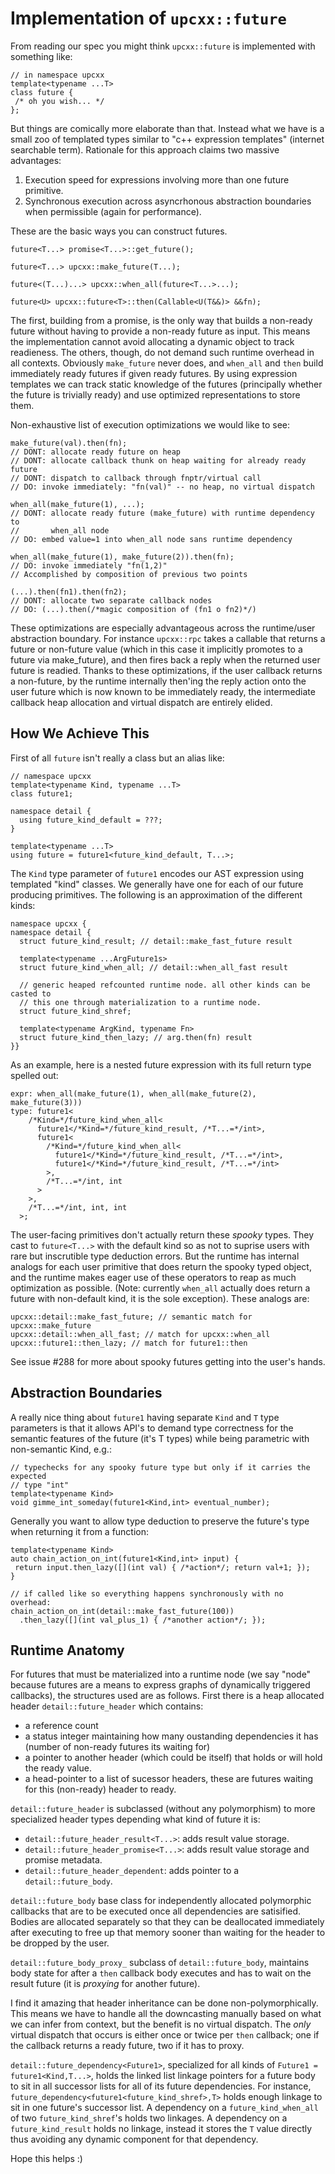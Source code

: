 # Implementation of `upcxx::future` #

From reading our spec you might think `upcxx::future` is implemented with
something like:

```
// in namespace upcxx
template<typename ...T>
class future {
 /* oh you wish... */
};
```

But things are comically more elaborate than that. Instead what we have is
a small zoo of templated types similar to "c++ expression templates" (internet
searchable term). Rationale for this approach claims two massive advantages:

  1) Execution speed for expressions involving more than one future primitive.
  2) Synchronous execution across asyncrhonous abstraction boundaries when
     permissible (again for performance).

These are the basic ways you can construct futures.

```
future<T...> promise<T...>::get_future();

future<T...> upcxx::make_future(T...);

future<(T...)...> upcxx::when_all(future<T...>...);

future<U> upcxx::future<T>::then(Callable<U(T&&)> &&fn);
```

The first, building from a promise, is the only way that builds a non-ready
future without having to provide a non-ready future as input. This means the
implementation cannot avoid allocating a dynamic object to track readieness.
The others, though, do not demand such runtime overhead in all contexts.
Obviously `make_future` never does, and `when_all` and `then` build immediately
ready futures if given ready futures. By using expression templates we can
track static knowledge of the futures (principally whether the future is
trivially ready) and use optimized representations to store them.

Non-exhaustive list of execution optimizations we would like to see:

```
make_future(val).then(fn);
// DONT: allocate ready future on heap
// DONT: allocate callback thunk on heap waiting for already ready future
// DONT: dispatch to callback through fnptr/virtual call
// DO: invoke immediately: "fn(val)" -- no heap, no virtual dispatch

when_all(make_future(1), ...);
// DONT: allocate ready future (make_future) with runtime dependency to
//       when_all node
// DO: embed value=1 into when_all node sans runtime dependency

when_all(make_future(1), make_future(2)).then(fn);
// DO: invoke immediately "fn(1,2)"
// Accomplished by composition of previous two points

(...).then(fn1).then(fn2);
// DONT: allocate two separate callback nodes
// DO: (...).then(/*magic composition of (fn1 o fn2)*/)
```

These optimizations are especially advantageous across the runtime/user
abstraction boundary. For instance `upcxx::rpc` takes a callable that returns a
future or non-future value (which in this case it implicitly promotes to a
future via make_future), and then fires back a reply when the returned user
future is readied. Thanks to these optimizations, if the user callback returns
a non-future, by the runtime internally then'ing the reply action onto the user
future which is now known to be immediately ready, the intermediate callback
heap allocation and virtual dispatch are entirely elided.

## How We Achieve This ##

First of all `future` isn't really a class but an alias like:

```
// namespace upcxx
template<typename Kind, typename ...T>
class future1;

namespace detail {
  using future_kind_default = ???;
}

template<typename ...T>
using future = future1<future_kind_default, T...>;
```

The `Kind` type parameter of `future1` encodes our AST expression using
templated "kind" classes. We generally have one for each of our future
producing primitives. The following is an approximation of the different
kinds:

```
namespace upcxx {
namespace detail {
  struct future_kind_result; // detail::make_fast_future result

  template<typename ...ArgFuture1s>
  struct future_kind_when_all; // detail::when_all_fast result

  // generic heaped refcounted runtime node. all other kinds can be casted to
  // this one through materialization to a runtime node.
  struct future_kind_shref;

  template<typename ArgKind, typename Fn>
  struct future_kind_then_lazy; // arg.then(fn) result
}}
```

As an example, here is a nested future expression with its full return type
spelled out:

```
expr: when_all(make_future(1), when_all(make_future(2), make_future(3)))
type: future1<
    /*Kind=*/future_kind_when_all<
      future1</*Kind=*/future_kind_result, /*T...=*/int>,
      future1<
        /*Kind=*/future_kind_when_all<
          future1</*Kind=*/future_kind_result, /*T...=*/int>,
          future1</*Kind=*/future_kind_result, /*T...=*/int>
        >,
        /*T...=*/int, int
      >
    >,
    /*T...=*/int, int, int
  >;
```

The user-facing primitives don't actually return these *spooky* types. They
cast to `future<T...>` with the default kind so as not to suprise users with
rare but inscrutible type deduction errors. But the runtime has internal
analogs for each user primitive that does return the spooky typed object, and
the runtime makes eager use of these operators to reap as much optimization
as possible. (Note: currently `when_all` actually does return a future with
non-default kind, it is the sole exception). These analogs are:

```
upcxx::detail::make_fast_future; // semantic match for upcxx::make_future
upcxx::detail::when_all_fast; // match for upcxx::when_all
upcxx::future1::then_lazy; // match for future1::then
```

See issue #288 for more about spooky futures getting into the user's hands.

## Abstraction Boundaries ##

A really nice thing about `future1` having separate `Kind` and `T` type
parameters is that it allows API's to demand type correctness for the semantic
features of the future (it's T types) while being parametric with non-semantic
Kind, e.g.:

```
// typechecks for any spooky future type but only if it carries the expected
// type "int"
template<typename Kind>
void gimme_int_someday(future1<Kind,int> eventual_number);
```

Generally you want to allow type deduction to preserve the future's type when
returning it from a function:

```
template<typename Kind>
auto chain_action_on_int(future1<Kind,int> input) {
 return input.then_lazy([](int val) { /*action*/; return val+1; });
}

// if called like so everything happens synchronously with no overhead:
chain_action_on_int(detail::make_fast_future(100))
  .then_lazy([](int val_plus_1) { /*another action*/; });
```


## Runtime Anatomy ##

For futures that must be materialized into a runtime node (we say "node" because
futures are a means to express graphs of dynamically triggered callbacks), the
structures used are as follows. First there is a heap allocated header
`detail::future_header` which contains:

  * a reference count
  * a status integer maintaining how many oustanding dependencies it has (number
    of non-ready futures its waiting for)
  * a pointer to another header (which could be itself) that holds or will hold
    the ready value.
  * a head-pointer to a list of sucessor headers, these are futures waiting for
    this (non-ready) header to ready.

`detail::future_header` is subclassed (without any polymorphism) to more
specialized header types depending what kind of future it is:

  * `detail::future_header_result<T...>`: adds result value storage.
  * `detail::future_header_promise<T...>`: adds result value storage and
    promise metadata.
  * `detail::future_header_dependent`: adds pointer to a `detail::future_body`.

`detail::future_body` base class for independently allocated polymorphic
callbacks that are to be executed once all dependencies are satisified. Bodies
are allocated separately so that they can be deallocated immediately after
executing to free up that memory sooner than waiting for the header to be
dropped by the user.

`detail::future_body_proxy_` subclass of `detail::future_body`, maintains
body state for after a `then` callback body executes and has to wait on the
result future (it is *proxying* for another future).

I find it amazing that header inheritance can be done non-polymorphically. This
means we have to handle all the downcasting manually based on what we can infer
from context, but the benefit is no virtual dispatch. The _only_ virtual
dispatch that occurs is either once or twice per `then` callback; one if the
callback returns a ready future, two if it has to proxy.

`detail::future_dependency<Future1>`, specialized for all kinds of
`Future1 = future1<Kind,T...>`, holds the linked list linkage pointers for a
future body to sit in all successor lists for all of its future dependencies.
For instance, `future_dependency<future1<future_kind_shref>,T>` holds enough
linkage to sit in one future's successor list. A dependency on a
`future_kind_when_all` of two `future_kind_shref`'s holds two linkages. A
dependency on a `future_kind_result` holds no linkage, instead it stores the
`T` value directly thus avoiding any dynamic component for that dependency.

Hope this helps :)


